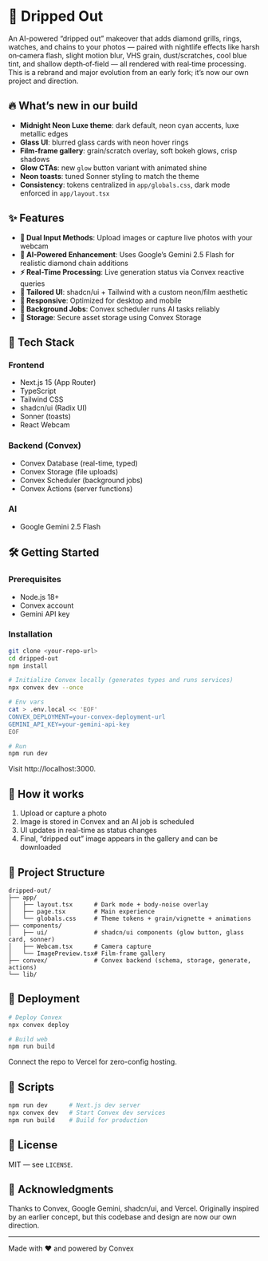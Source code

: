 # 💎 Dripped Out

An AI-powered “dripped out” makeover that adds diamond grills, rings, watches, and chains to your photos — paired with nightlife effects like harsh on‑camera flash, slight motion blur, VHS grain, dust/scratches, cool blue tint, and shallow depth‑of‑field — all rendered with real‑time processing. This is a rebrand and major evolution from an early fork; it’s now our own project and direction.

## 🔥 What’s new in our build

- **Midnight Neon Luxe theme**: dark default, neon cyan accents, luxe metallic edges
- **Glass UI**: blurred glass cards with neon hover rings
- **Film-frame gallery**: grain/scratch overlay, soft bokeh glows, crisp shadows
- **Glow CTAs**: new `glow` button variant with animated shine
- **Neon toasts**: tuned Sonner styling to match the theme
- **Consistency**: tokens centralized in `app/globals.css`, dark mode enforced in `app/layout.tsx`

## ✨ Features

- **📸 Dual Input Methods**: Upload images or capture live photos with your webcam
- **🤖 AI-Powered Enhancement**: Uses Google’s Gemini 2.5 Flash for realistic diamond chain additions
- **⚡ Real-Time Processing**: Live generation status via Convex reactive queries
- **🎨 Tailored UI**: shadcn/ui + Tailwind with a custom neon/film aesthetic
- **📱 Responsive**: Optimized for desktop and mobile
- **🔄 Background Jobs**: Convex scheduler runs AI tasks reliably
- **💾 Storage**: Secure asset storage using Convex Storage

## 🚀 Tech Stack

### Frontend
- Next.js 15 (App Router)
- TypeScript
- Tailwind CSS
- shadcn/ui (Radix UI)
- Sonner (toasts)
- React Webcam

### Backend (Convex)
- Convex Database (real-time, typed)
- Convex Storage (file uploads)
- Convex Scheduler (background jobs)
- Convex Actions (server functions)

### AI
- Google Gemini 2.5 Flash

## 🛠️ Getting Started

### Prerequisites
- Node.js 18+
- Convex account
- Gemini API key

### Installation
```bash
git clone <your-repo-url>
cd dripped-out
npm install

# Initialize Convex locally (generates types and runs services)
npx convex dev --once

# Env vars
cat > .env.local << 'EOF'
CONVEX_DEPLOYMENT=your-convex-deployment-url
GEMINI_API_KEY=your-gemini-api-key
EOF

# Run
npm run dev
```
Visit http://localhost:3000.

## 🎯 How it works
1. Upload or capture a photo
2. Image is stored in Convex and an AI job is scheduled
3. UI updates in real-time as status changes
4. Final, “dripped out” image appears in the gallery and can be downloaded

## 📁 Project Structure
```
dripped-out/
├── app/
│   ├── layout.tsx      # Dark mode + body-noise overlay
│   ├── page.tsx        # Main experience
│   └── globals.css     # Theme tokens + grain/vignette + animations
├── components/
│   ├── ui/             # shadcn/ui components (glow button, glass card, sonner)
│   ├── Webcam.tsx      # Camera capture
│   └── ImagePreview.tsx# Film-frame gallery
├── convex/             # Convex backend (schema, storage, generate, actions)
└── lib/
```

## 🚀 Deployment
```bash
# Deploy Convex
npx convex deploy

# Build web
npm run build
```
Connect the repo to Vercel for zero-config hosting.

## 📝 Scripts
```bash
npm run dev      # Next.js dev server
npx convex dev   # Start Convex dev services
npm run build    # Build for production
```

## 📄 License
MIT — see `LICENSE`.

## 🙏 Acknowledgments
Thanks to Convex, Google Gemini, shadcn/ui, and Vercel. Originally inspired by an earlier concept, but this codebase and design are now our own direction.

---

Made with ❤️  and powered by Convex
